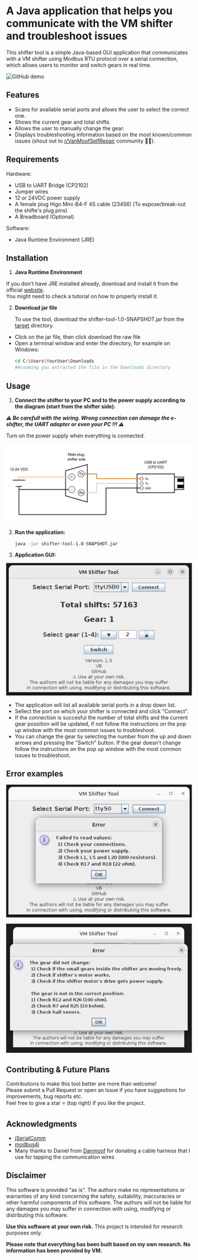 # A Java application that helps you communicate with the VM shifter and troubleshoot issues

This shifter tool is a simple Java-based GUI application that communicates with a VM shifter using Modbus RTU protocol over a serial connection, which allows users to monitor and switch gears in real time.

![GitHub demo](photos/github-demo.gif)

## Features

- Scans for available serial ports and allows the user to select the correct one.
- Shows the current gear and total shifts.
- Allows the user to manually change the gear.
- Displays troubleshooting information based on the most known/common issues (shout out to [r/VanMoofSelfRepair](https://www.reddit.com/r/VanMoofSelfRepair/) community 🤜🤛). 


## Requirements
Hardware:
- USB to UART Bridge (CP2102)
- Jumper wires
- 12 or 24VDC power supply 
- A female plug Higo Mini-B4-F 4S cable (23456) (To expose/break-out the shifte's plug pins)
- A Breadboard (Optional) 


Software:
- Java Runtime Environment (JRE)

## Installation

1. **Java Runtime Environment**

If you don't have JRE installed already, download and install it from the official [website](https://jdk.java.net/24/).<br>You might need to check a tutorial on how to properly install it.



2. **Download jar file**

    To use the tool, download the shifter-tool-1.0-SNAPSHOT.jar from the [target](target) directory.
- Click on the jar file, then click download the raw file
- Open a terminal window and enter the directory, for example on Windows:
    ```sh
    cd C:\Users\YourUser\Downloads
    #Assuming you extracted the file in the Downloads directory


## Usage

1. **Connect the shifter to your PC and to the power supply according to the diagram (start from the shifter side):** 

***⚠  Be carefull with the wiring. Wrong connection can damage the e-shifter, the UART adapter or even your PC !!! ⚠***

Turn on the power supply when everything is connected.

![Connection diagramm](photos/shifter-tool-diagram.png)



2. **Run the application:**
    ```sh
    java -jar shifter-tool-1.0-SNAPSHOT.jar


3. **Application GUI:**

![Application GUI](photos/shifter-tool-main.png)
- The application will list all available serial ports in a drop down list.
- Sellect the port on which your shifter is connected and click "Connect".
- If the connection is succesful the number of total shifts and the current gear possition will be updated, if not follow the instructions on the pop up window with the most common issues to troubleshoot.
- You can change the gear by selecting the number from the up and down arrows and pressing the "Switch" button. If the gear doesn't change follow the instructions on the pop up window with the most common issues to troubleshoot.


## Error examples
![Communication error](photos/shifter-tool-com-error.png)

![Switching error](photos/shifter-tool-switching-error.png)


## Contributing & Future Plans
Contributions to make this tool better are more than welcome!<br>Please submit a Pull Request or open an Issue if you have suggestions for improvements, bug reports etc.<br>Feel free to give a star ⭐ (top right) if you like the project.


## Acknowledgments
- [jSerialComm](https://fazecast.github.io/jSerialComm/)
- [modbus4j](https://github.com/MangoAutomation/modbus4j)
- Many thanks to Daniel from [Danmoof](https://www.instagram.com/danmoof) for donating a cable harness that I use for tapping the communication wires


## Disclaimer
This software is provided "as is". The authors make no representations or warranties of any kind concerning the safety, suitability, inaccuracies or other harmful components of this software. The authors will not be liable for any damages you may suffer in connection with using, modifying or distributing this software.

**Use this software at your own risk.** This project is intended for research purposes only. 

**Please note that everything has been built based on my own research. No information has been provided by VM.**